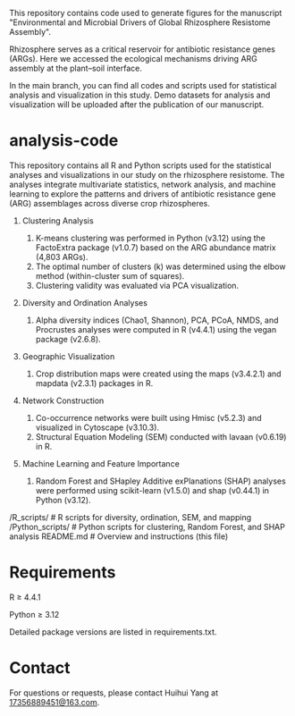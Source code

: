 This repository contains code used to generate figures for the manuscript "Environmental and Microbial Drivers of Global Rhizosphere Resistome Assembly". 

Rhizosphere serves as a critical reservoir for antibiotic resistance genes (ARGs). Here we accessed the ecological mechanisms driving ARG assembly at the plant–soil interface. 

In the main branch, you can find all codes and scripts used for statistical analysis and visualization in this study. Demo datasets for analysis and visualization will be uploaded after the publication of our manuscript.

# analysis-code
This repository contains all R and Python scripts used for the statistical analyses and visualizations in our study on the rhizosphere resistome. The analyses integrate multivariate statistics, network analysis, and machine learning to explore the patterns and drivers of antibiotic resistance gene (ARG) assemblages across diverse crop rhizospheres.
1. Clustering Analysis
   1. K-means clustering was performed in Python (v3.12) using the FactoExtra package (v1.0.7) based on the ARG abundance matrix (4,803 ARGs).
   2. The optimal number of clusters (k) was determined using the elbow method (within-cluster sum of squares).
   3. Clustering validity was evaluated via PCA visualization.

2. Diversity and Ordination Analyses
   1. Alpha diversity indices (Chao1, Shannon), PCA, PCoA, NMDS, and Procrustes analyses were computed in R (v4.4.1) using the vegan package (v2.6.8).

3. Geographic Visualization
   1. Crop distribution maps were created using the maps (v3.4.2.1) and mapdata (v2.3.1) packages in R.

4. Network Construction
   1. Co-occurrence networks were built using Hmisc (v5.2.3) and visualized in Cytoscape (v3.10.3).
   2. Structural Equation Modeling (SEM) conducted with lavaan (v0.6.19) in R. 

5. Machine Learning and Feature Importance
   1. Random Forest and SHapley Additive exPlanations (SHAP) analyses were performed using scikit-learn (v1.5.0) and shap (v0.44.1) in Python (v3.12).

/R_scripts/              # R scripts for diversity, ordination, SEM, and mapping
/Python_scripts/         # Python scripts for clustering, Random Forest, and SHAP analysis
README.md                # Overview and instructions (this file)

# Requirements

R ≥ 4.4.1

Python ≥ 3.12

Detailed package versions are listed in requirements.txt.

# Contact

For questions or requests, please contact Huihui Yang at 17356889451@163.com.
